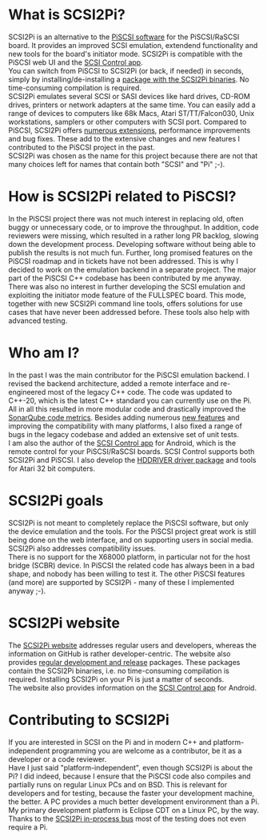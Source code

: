 # What is SCSI2Pi?

SCSI2Pi is an alternative to the <a href="https://github.com/PiSCSI/piscsi" target="blank">PiSCSI software</a> for the PiSCSI/RaSCSI board. It provides an improved SCSI emulation, extendend functionality and new tools for the board's initiator mode. SCSI2Pi is compatible with the PiSCSI web UI and the <a href="https://www.scsi2pi.net/en/app.html" target="blank">SCSI Control app</a>.<br />
You can switch from PiSCSI to SCSI2Pi (or back, if needed) in seconds, simply by installing/de-installing a <a href="https://www.scsi2pi.net/en/downloads.html" target="blank">package with the SCSI2Pi binaries</a>. No time-consuming compilation is required.<br />
SCSI2Pi emulates several SCSI or SASI devices like hard drives, CD-ROM drives, printers or network adapters at the same time. You can easily add a range of devices to computers like 68k Macs, Atari ST/TT/Falcon030, Unix workstations, samplers or other computers with SCSI port. Compared to PiSCSI, SCSI2Pi offers <a href="https://www.scsi2pi.net/en/scsi2pi.html" target="blank">numerous extensions</a>, performance improvements and bug fixes. These add to the extensive changes and new features I contributed to the PiSCSI project in the past.<br />
SCSI2Pi was chosen as the name for this project because there are not that many choices left for names that contain both "SCSI" and "Pi" ;-).

# How is SCSI2Pi related to PiSCSI?

In the PiSCSI project there was not much interest in replacing old, often buggy or unnecessary code, or to improve the throughput. In addition, code reviewers were missing, which resulted in a rather long PR backlog, slowing down the development process. Developing software without being able to publish the results is not much fun. Further, long promised features on the PiSCSI roadmap and in tickets have not been addressed. This is why I decided to work on the emulation backend in a separate project. The major part of the PiSCSI C++ codebase has been contributed by me anyway.<br />
There was also no interest in further developing the SCSI emulation and exploiting the initiator mode feature of the FULLSPEC board. This mode, together with new SCSI2Pi command line tools, offers solutions for use cases that have never been addressed before. These tools also help with advanced testing.

# Who am I?

In the past I was the main contributor for the PiSCSI emulation backend. I revised the backend architecture, added a remote interface and re-engineered most of the legacy C++ code. The code was updated to C++-20, which is the latest C++ standard you can currently use on the Pi. All in all this resulted in more modular code and drastically improved the <a href="https://sonarcloud.io/project/overview?id=uweseimet_scsi2pi" target="blank">SonarQube code metrics</a>. Besides adding numerous <a href="https://www.scsi2pi.net/en/scsi2pi.html" target="blank">new features</a> and improving the compatibility with many platforms, I also fixed a range of bugs in the legacy codebase and added an extensive set of unit tests.<br />
I am also the author of the <a href="https://www.scsi2pi.net/en/app.html" target="blank">SCSI Control app</a> for Android, which is the remote control for your PiSCSI/RaSCSI boards. SCSI Control supports both SCSI2Pi and PiSCSI. I also develop the <a href="https://www.hddriver.net" target="blank">HDDRIVER driver package</a> and tools for Atari 32 bit computers.

# SCSI2Pi goals

SCSI2Pi is not meant to completely replace the PiSCSI software, but only the device emulation and the tools. For the PiSCSI project great work is still being done on the web interface, and on supporting users in social media. SCSI2Pi also addresses compatibility issues.<br />
There is no support for the X68000 platform, in particular not for the host bridge (SCBR) device. In PiSCSI the related code has always been in a bad shape, and nobody has been willing to test it. The other PiSCSI features (and more) are supported by SCSI2Pi - many of these I implemented anyway ;-).

# SCSI2Pi website

The <a href="https://www.scsi2pi.net" target="blank">SCSI2Pi website</a> addresses regular users and developers, whereas the information on GitHub is rather developer-centric. The website also provides <a href="https://www.scsi2pi.net/en/downloads.html" target="blank">regular development and release</a> packages. These packages contain the SCSI2Pi binaries, i.e. no time-consuming compilation is required. Installing SCSI2Pi on your Pi is just a matter of seconds.<br />
The website also provides information on the <a href="https://www.scsi2pi.net/en/app.html">SCSI Control app</a> for Android.

# Contributing to SCSI2Pi

If you are interested in SCSI on the Pi and in modern C++ and platform-independent programming you are welcome as a contributor, be it as a developer or a code reviewer.<br />
Have I just said "platform-independent", even though SCSI2Pi is about the Pi? I did indeed, because I ensure that the PiSCSI code also compiles and partially runs on regular Linux PCs and on BSD. This is relevant for developers and for testing, because the faster your development machine, the better. A PC provides a much better development environment than a Pi. My primary development platform is Eclipse CDT on a Linux PC, by the way. Thanks to the <a href="https://github.com/uweseimet/scsi2pi/wiki/Advanced-Testing">SCSI2Pi in-process bus</a> most of the testing does not even require a Pi.
